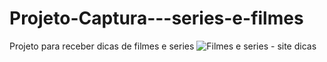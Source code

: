 # Projeto-Captura---series-e-filmes
Projeto para receber dicas de filmes e series
![Filmes e series - site dicas](https://user-images.githubusercontent.com/101493095/169591378-e22346df-a22f-418e-9167-d9cb5579d6eb.png)
